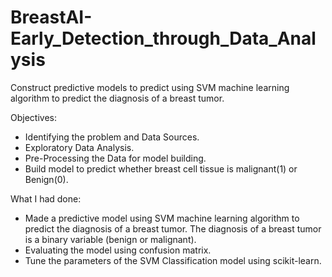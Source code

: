 # BreastAI-Early_Detection_through_Data_Analysis
Construct predictive models to predict using SVM machine learning algorithm to predict the diagnosis of a breast tumor.  

Objectives:
* Identifying the problem and Data Sources.
* Exploratory Data Analysis.
* Pre-Processing the Data for model building.
* Build model to predict whether breast cell tissue is malignant(1) or Benign(0).

What I had done:
* Made a predictive model using SVM machine learning algorithm to predict the diagnosis of a breast tumor. The diagnosis of a breast tumor is a binary variable (benign or malignant).
* Evaluating the model using confusion matrix.
* Tune the parameters of the SVM Classification model using scikit-learn.

